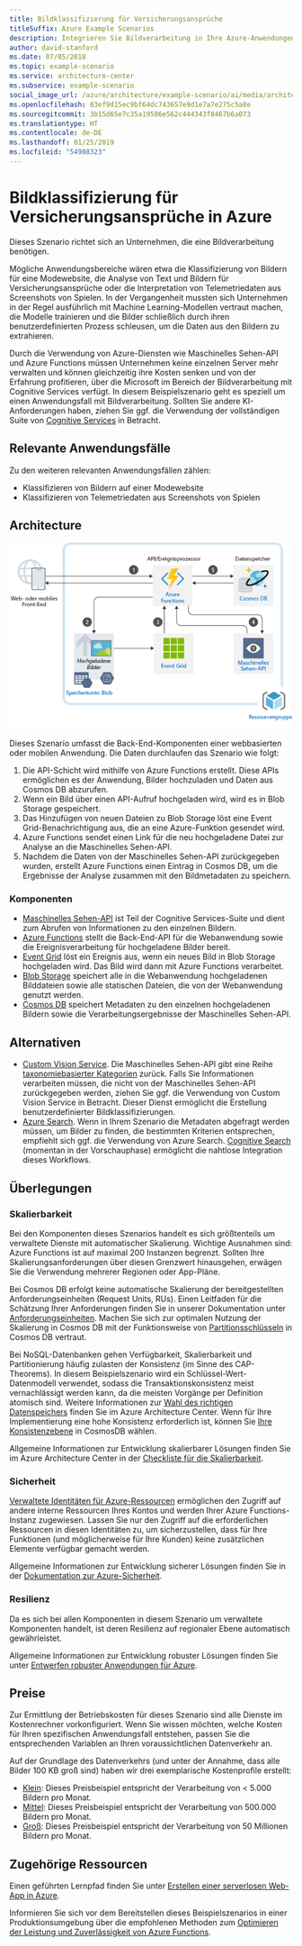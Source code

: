 ```yaml
---
title: Bildklassifizierung für Versicherungsansprüche
titleSuffix: Azure Example Scenarios
description: Integrieren Sie Bildverarbeitung in Ihre Azure-Anwendungen.
author: david-stanford
ms.date: 07/05/2018
ms.topic: example-scenario
ms.service: architecture-center
ms.subservice: example-scenario
social_image_url: /azure/architecture/example-scenario/ai/media/architecture-intelligent-apps-image-processing.png
ms.openlocfilehash: 03ef9d15ec9bf64dc743657e9d1e7a7e275c5a8e
ms.sourcegitcommit: 3b15d65e7c35a19506e562c444343f8467b6a073
ms.translationtype: HT
ms.contentlocale: de-DE
ms.lasthandoff: 01/25/2019
ms.locfileid: "54908323"
---
```

# <a name="image-classification-for-insurance-claims-on-azure"></a>Bildklassifizierung für Versicherungsansprüche in Azure

Dieses Szenario richtet sich an Unternehmen, die eine Bildverarbeitung benötigen.

Mögliche Anwendungsbereiche wären etwa die Klassifizierung von Bildern für eine Modewebsite, die Analyse von Text und Bildern für Versicherungsansprüche oder die Interpretation von Telemetriedaten aus Screenshots von Spielen. In der Vergangenheit mussten sich Unternehmen in der Regel ausführlich mit Machine Learning-Modellen vertraut machen, die Modelle trainieren und die Bilder schließlich durch ihren benutzerdefinierten Prozess schleusen, um die Daten aus den Bildern zu extrahieren.

Durch die Verwendung von Azure-Diensten wie Maschinelles Sehen-API und Azure Functions müssen Unternehmen keine einzelnen Server mehr verwalten und können gleichzeitig ihre Kosten senken und von der Erfahrung profitieren, über die Microsoft im Bereich der Bildverarbeitung mit Cognitive Services verfügt. In diesem Beispielszenario geht es speziell um einen Anwendungsfall mit Bildverarbeitung. Sollten Sie andere KI-Anforderungen haben, ziehen Sie ggf. die Verwendung der vollständigen Suite von [Cognitive Services](/azure/#pivot=products&panel=ai) in Betracht.

## <a name="relevant-use-cases"></a>Relevante Anwendungsfälle

Zu den weiteren relevanten Anwendungsfällen zählen:

- Klassifizieren von Bildern auf einer Modewebsite
- Klassifizieren von Telemetriedaten aus Screenshots von Spielen

## <a name="architecture"></a>Architecture

![Architektur für Bildklassifizierung][architecture]

Dieses Szenario umfasst die Back-End-Komponenten einer webbasierten oder mobilen Anwendung. Die Daten durchlaufen das Szenario wie folgt:

1. Die API-Schicht wird mithilfe von Azure Functions erstellt. Diese APIs ermöglichen es der Anwendung, Bilder hochzuladen und Daten aus Cosmos DB abzurufen.
2. Wenn ein Bild über einen API-Aufruf hochgeladen wird, wird es in Blob Storage gespeichert.
3. Das Hinzufügen von neuen Dateien zu Blob Storage löst eine Event Grid-Benachrichtigung aus, die an eine Azure-Funktion gesendet wird.
4. Azure Functions sendet einen Link für die neu hochgeladene Datei zur Analyse an die Maschinelles Sehen-API.
5. Nachdem die Daten von der Maschinelles Sehen-API zurückgegeben wurden, erstellt Azure Functions einen Eintrag in Cosmos DB, um die Ergebnisse der Analyse zusammen mit den Bildmetadaten zu speichern.

### <a name="components"></a>Komponenten

- [Maschinelles Sehen-API](/azure/cognitive-services/computer-vision/home) ist Teil der Cognitive Services-Suite und dient zum Abrufen von Informationen zu den einzelnen Bildern.
- [Azure Functions](/azure/azure-functions/functions-overview) stellt die Back-End-API für die Webanwendung sowie die Ereignisverarbeitung für hochgeladene Bilder bereit.
- [Event Grid](/azure/event-grid/overview) löst ein Ereignis aus, wenn ein neues Bild in Blob Storage hochgeladen wird. Das Bild wird dann mit Azure Functions verarbeitet.
- [Blob Storage](/azure/storage/blobs/storage-blobs-introduction) speichert alle in die Webanwendung hochgeladenen Bilddateien sowie alle statischen Dateien, die von der Webanwendung genutzt werden.
- [Cosmos DB](/azure/cosmos-db/introduction) speichert Metadaten zu den einzelnen hochgeladenen Bildern sowie die Verarbeitungsergebnisse der Maschinelles Sehen-API.

## <a name="alternatives"></a>Alternativen

- [Custom Vision Service](/azure/cognitive-services/custom-vision-service/home). Die Maschinelles Sehen-API gibt eine Reihe [taxonomiebasierter Kategorien][cv-categories] zurück. Falls Sie Informationen verarbeiten müssen, die nicht von der Maschinelles Sehen-API zurückgegeben werden, ziehen Sie ggf. die Verwendung von Custom Vision Service in Betracht. Dieser Dienst ermöglicht die Erstellung benutzerdefinierter Bildklassifizierungen.
- [Azure Search](/azure/search/search-what-is-azure-search). Wenn in Ihrem Szenario die Metadaten abgefragt werden müssen, um Bilder zu finden, die bestimmten Kriterien entsprechen, empfiehlt sich ggf. die Verwendung von Azure Search. [Cognitive Search](/azure/search/cognitive-search-concept-intro) (momentan in der Vorschauphase) ermöglicht die nahtlose Integration dieses Workflows.

## <a name="considerations"></a>Überlegungen

### <a name="scalability"></a>Skalierbarkeit

Bei den Komponenten dieses Szenarios handelt es sich größtenteils um verwaltete Dienste mit automatischer Skalierung. Wichtige Ausnahmen sind: Azure Functions ist auf maximal 200 Instanzen begrenzt. Sollten Ihre Skalierungsanforderungen über diesen Grenzwert hinausgehen, erwägen Sie die Verwendung mehrerer Regionen oder App-Pläne.

Bei Cosmos DB erfolgt keine automatische Skalierung der bereitgestellten Anforderungseinheiten (Request Units, RUs). Einen Leitfaden für die Schätzung Ihrer Anforderungen finden Sie in unserer Dokumentation unter [Anforderungseinheiten](/azure/cosmos-db/request-units). Machen Sie sich zur optimalen Nutzung der Skalierung in Cosmos DB mit der Funktionsweise von [Partitionsschlüsseln](/azure/cosmos-db/partition-data) in Cosmos DB vertraut.

Bei NoSQL-Datenbanken gehen Verfügbarkeit, Skalierbarkeit und Partitionierung häufig zulasten der Konsistenz (im Sinne des CAP-Theorems). In diesem Beispielszenario wird ein Schlüssel-Wert-Datenmodell verwendet, sodass die Transaktionskonsistenz meist vernachlässigt werden kann, da die meisten Vorgänge per Definition atomisch sind. Weitere Informationen zur [Wahl des richtigen Datenspeichers](../../guide/technology-choices/data-store-overview.md) finden Sie im Azure Architecture Center. Wenn für Ihre Implementierung eine hohe Konsistenz erforderlich ist, können Sie [Ihre Konsistenzebene](/azure/cosmos-db/consistency-levels) in CosmosDB wählen.

Allgemeine Informationen zur Entwicklung skalierbarer Lösungen finden Sie im Azure Architecture Center in der [Checkliste für die Skalierbarkeit][scalability].

### <a name="security"></a>Sicherheit

[Verwaltete Identitäten für Azure-Ressourcen][msi] ermöglichen den Zugriff auf andere interne Ressourcen Ihres Kontos und werden Ihrer Azure Functions-Instanz zugewiesen. Lassen Sie nur den Zugriff auf die erforderlichen Ressourcen in diesen Identitäten zu, um sicherzustellen, dass für Ihre Funktionen (und möglicherweise für Ihre Kunden) keine zusätzlichen Elemente verfügbar gemacht werden.

Allgemeine Informationen zur Entwicklung sicherer Lösungen finden Sie in der [Dokumentation zur Azure-Sicherheit][security].

### <a name="resiliency"></a>Resilienz

Da es sich bei allen Komponenten in diesem Szenario um verwaltete Komponenten handelt, ist deren Resilienz auf regionaler Ebene automatisch gewährleistet.

Allgemeine Informationen zur Entwicklung robuster Lösungen finden Sie unter [Entwerfen robuster Anwendungen für Azure][resiliency].

## <a name="pricing"></a>Preise

Zur Ermittlung der Betriebskosten für dieses Szenario sind alle Dienste im Kostenrechner vorkonfiguriert. Wenn Sie wissen möchten, welche Kosten für Ihren spezifischen Anwendungsfall entstehen, passen Sie die entsprechenden Variablen an Ihren voraussichtlichen Datenverkehr an.

Auf der Grundlage des Datenverkehrs (und unter der Annahme, dass alle Bilder 100 KB groß sind) haben wir drei exemplarische Kostenprofile erstellt:

- [Klein][small-pricing]: Dieses Preisbeispiel entspricht der Verarbeitung von &lt; 5.000 Bildern pro Monat.
- [Mittel][medium-pricing]: Dieses Preisbeispiel entspricht der Verarbeitung von 500.000 Bildern pro Monat.
- [Groß][large-pricing]: Dieses Preisbeispiel entspricht der Verarbeitung von 50 Millionen Bildern pro Monat.

## <a name="related-resources"></a>Zugehörige Ressourcen

Einen geführten Lernpfad finden Sie unter [Erstellen einer serverlosen Web-App in Azure][serverless].

Informieren Sie sich vor dem Bereitstellen dieses Beispielszenarios in einer Produktionsumgebung über die empfohlenen Methoden zum [Optimieren der Leistung und Zuverlässigkeit von Azure Functions][functions-best-practices].

<!-- links -->
[architecture]: ./media/architecture-intelligent-apps-image-processing.png
[small-pricing]: https://azure.com/e/f9b59d238b43423683db73f4a31dc380
[medium-pricing]: https://azure.com/e/7c7fc474db344b87aae93bc29ae27108
[large-pricing]: https://azure.com/e/cbadbca30f8640d6a061f8457a74ba7d
[cognitive-search]: /azure/search/cognitive-search-concept-intro
[serverless]: /azure/functions/tutorial-static-website-serverless-api-with-database
[cv-categories]: /azure/cognitive-services/computer-vision/home#the-86-category-concept
[resiliency]: /azure/architecture/resiliency/
[security]: /azure/security/
[scalability]: /azure/architecture/checklist/scalability
[functions-best-practices]: /azure/azure-functions/functions-best-practices
[msi]: /azure/app-service/app-service-managed-service-identity
